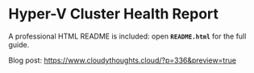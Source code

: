 # Hyper-V Cluster Health Report

A professional HTML README is included: open **`README.html`** for the full guide.

Blog post: https://www.cloudythoughts.cloud/?p=336&preview=true
